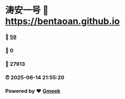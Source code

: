 # 涛安一号 :link: https://bentaoan.github.io 
### :page_facing_up: [59](https://bentaoan.github.io/tag.html) 
### :speech_balloon: 0 
### :hibiscus: 27913 
### :alarm_clock: 2025-06-14 21:55:20 
### Powered by :heart: [Gmeek](https://github.com/Meekdai/Gmeek)
